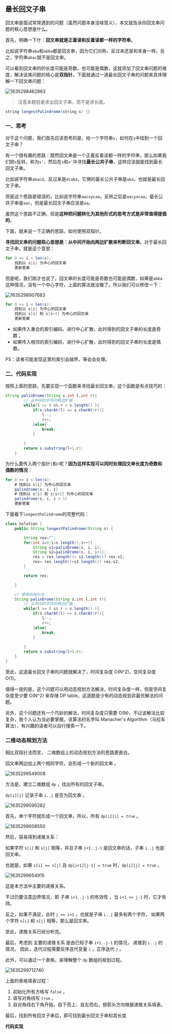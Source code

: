 ## 最长回文子串

回文串是面试常常遇到的问题（虽然问题本身没啥意义），本文就告诉你回文串问题的核心思想是什么。

首先，明确一下什：**回文串就是正着读和反着读都一样的字符串**。

比如说字符串`aba`和`abba`都是回文串，因为它们对称，反过来还是和本身一样。反之，字符串`abac`就不是回文串。

可以看到回文串的的长度可能是奇数，也可能是偶数，这就添加了回文串问题的难度，解决该类问题的核心是**双指针**。下面就通过一道最长回文子串的问题来具体理解一下回文串问题：

![1635298462863](https://tprzfbucket.oss-cn-beijing.aliyuncs.com/hadoop/202110/27/093423-75517.png)

> 注意本题目是求出回文子串，而不是求长度。

```java
string longestPalindrome(string s) {}
```

### 一、思考

对于这个问题，我们首先应该思考的是，给一个字符串`s`，如何在`s`中找到一个回文子串？

有一个很有趣的思路：既然回文串是一个正着反着读都一样的字符串，那么如果我们把`s`反转，称为`s'`，然后在`s`和`s'`中寻找**最长公共子串**，这样应该就能找到最长回文子串。

比如说字符串`abacd`，反过来是`dcaba`，它俩的最长公共子串是`aba`，也就是最长回文子串。

但是这个思路是错误的，比如说字符串`aacxycaa`，反转之后是`aacyxcaa`，最长公共子串是`aac`，但是最长回文子串应该是`aa`。

虽然这个思路不正确，但是**这种把问题转化为其他形式的思考方式是非常值得提倡的**。

下面，就来说一下正确的思路，如何使用双指针。

**寻找回文串的问题核心思想是：从中间开始向两边扩散来判断回文串**。对于最长回文子串，就是这个意思：

```java
for 0 <= i < len(s):
    找到以 s[i] 为中心的回文串
    更新答案
```

但是呢，我们刚才也说了，回文串的长度可能是奇数也可能是偶数，如果是`abba`这种情况，没有一个中心字符，上面的算法就没辙了。所以我们可以修改一下：

![1635298907683](https://tprzfbucket.oss-cn-beijing.aliyuncs.com/hadoop/202110/27/094148-855519.png)

```java
for 0 <= i < len(s):
    找到以 s[i] 为中心的回文串
    找到以 s[i] 和 s[i+1] 为中心的回文串
    更新答案
```

- 如果传入重合的索引编码，进行中心扩散，此时得到的回文子串的长度是奇数；
- 如果传入相邻的索引编码，进行中心扩散，此时得到的回文子串的长度是偶数。

PS：读者可能发现这里的索引会越界，等会会处理。

### 二、代码实现

按照上面的思路，先要实现一个函数来寻找最长回文串，这个函数是有点技巧的：

~~~ java
String palinDrome(String s,int l,int r){
        // 从中间的字符向两边扩展
        while(l >= 0 && r < s.length() ){
            if(s.charAt(l) == s.charAt(r)){
                l--;
                r++;
            }else{
                break;
            }
            
        }
        return s.substring(l+1,r);
    }
~~~

为什么要传入两个指针`l`和`r`呢？**因为这样实现可以同时处理回文串长度为奇数和偶数的情况**：

```java
for 0 <= i < len(s):
    # 找到以 s[i] 为中心的回文串
    palindrome(s, i, i)
    # 找到以 s[i] 和 s[i+1] 为中心的回文串
    palindrome(s, i, i + 1)
    更新答案
```

下面看下`longestPalindrome`的完整代码：

~~~ java
class Solution {
    public String longestPalindrome(String s) {

        String res="";
        for(int i=0;i<s.length();i++){
            String s1=palinDrome(s, i, i);
            String s2=palinDrome(s, i, i+1);
            res = res.length()> s1.length()? res:s1;
            res= res.length()>s2.length()? res:s2;
        }

        return res;

    }

    // 使用双指针法
    String palinDrome(String s,int l,int r){
        // 从中间的字符向两边扩展
        while(l >= 0 && r < s.length() ){
            if(s.charAt(l) == s.charAt(r)){
                l--;
                r++;
            }else{
                break;
            }
            
        }
        return s.substring(l+1,r);
    }
}
~~~

至此，这道最长回文子串的问题就解决了，时间复杂度 O(N^2)，空间复杂度 O(1)。

值得一提的是，这个问题可以用动态规划方法解决，时间复杂度一样，但是空间复杂度至少要 O(N^2) 来存储 DP table。这道题是少有的动态规划非最优解法的问题。

另外，这个问题还有一个巧妙的解法，时间复杂度只需要 O(N)，不过该解法比较复杂，我个人认为没必要掌握。该算法的名字叫 Manacher's Algorithm（马拉车算法），有兴趣的读者可以自行搜索一下。

### 二维动态规划方法 

相比双指针法而言， 二维数组上的动态规划方法的思路更直白。

回文串两边加上两个相同字符，会形成一个新的回文串 。

![1635299549008](https://tprzfbucket.oss-cn-beijing.aliyuncs.com/hadoop/202110/27/095229-44493.png)

方法是，建立二维数组 `dp` ，找出所有的回文子串。

`dp[i][j]` 记录子串 `i..j` 是否为回文串 。

![1635299590282](https://tprzfbucket.oss-cn-beijing.aliyuncs.com/hadoop/202110/27/095311-349115.png)

首先，单个字符就形成一个回文串，所以，所有 `dp[i][i] = true` 。

![1635299608550](https://tprzfbucket.oss-cn-beijing.aliyuncs.com/hadoop/202110/27/095329-657252.png)

然后，容易得到递推关系：

如果字符 `s[i]` 和 `s[j]` 相等，并且子串 `i+1..j-1` 是回文串的话，子串 `i..j` 也是回文串。

也就是，如果 `s[i] == s[j]` 且 `dp[i+1][j-1] = true` 时，`dp[i][j] = true` 。

![1635299654915](https://tprzfbucket.oss-cn-beijing.aliyuncs.com/hadoop/202110/27/095415-768430.png)

这是本方法中主要的递推关系。

不过仍要注意边界情况，即 子串 `i+1..j-1` 的有效性 ，当 `i+1 <= j-1` 时，它才有效。

反之，如果不满足，此时 `j <= i+1` ，也就是子串 `i..j` 最多有两个字符， 如果两个字符 `s[i]` 和 `s[j]` 相等，那么是回文串。

至此，递推关系已经分析完。

最后，考虑到 主要的递推关系 是由已知子串 `i+1..j-1` 的情况， 递推到 `i..j` 的情况， 因此，迭代过程需要反序迭代变量 `i` ，正序迭代 `j` 。

此外，可以通过一个表格，来理解整个 `dp` 数组的规划过程。

![1635299712740](https://tprzfbucket.oss-cn-beijing.aliyuncs.com/hadoop/202110/27/095513-250095.png)

上面的表格填表过程：

1. 初始化所有方格写 `false` 。
2. 填写对角线写 `true` 。
3. 自对角线右下角开始，自下而上、自左而右，按箭头方向根据递推关系填表。

最后，找到所有回文子串后，即可找到最长回文子串和其长度

**代码实现**

~~~ java

~~~

